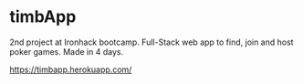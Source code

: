 # timbApp

2nd project at Ironhack bootcamp. Full-Stack web app to find, join and host poker games. Made in 4 days.

https://timbapp.herokuapp.com/
